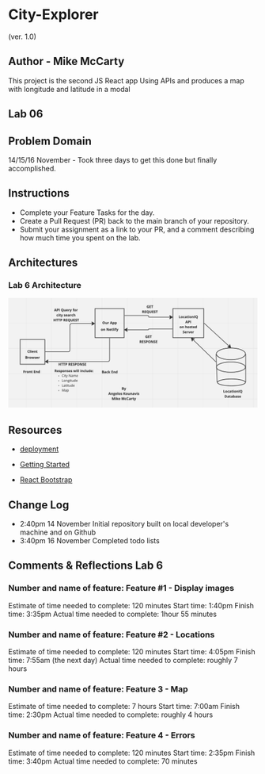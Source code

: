 # City-Explorer

(ver. 1.0)

## Author - Mike McCarty

This project is the second JS React app Using APIs and produces a map with longitude and latitude in a modal

## Lab 06

## Problem Domain

14/15/16 November - Took three days to get this done but finally accomplished.

## Instructions

- Complete your Feature Tasks for the day.
- Create a Pull Request (PR) back to the main branch of your repository.
- Submit your assignment as a link to your PR, and a comment describing how much time you spent on the lab.

## Architectures

### Lab 6 Architecture

![Architecture](architecture.png)

## Resources

- [deployment](https://facebook.github.io/create-react-app/docs/deployment)

- [Getting Started](https://reactjs.org/docs/getting-started.html)

- [React Bootstrap](https://react-bootstrap.github.io/)

## Change Log

- 2:40pm 14 November Initial repository built on local developer's machine and on Github
- 3:40pm 16 November Completed todo lists

## Comments & Reflections Lab 6

### Number and name of feature: Feature #1 - Display images

Estimate of time needed to complete: 120 minutes
Start time: 1:40pm
Finish time: 3:35pm
Actual time needed to complete:  1hour 55 minutes

### Number and name of feature: Feature #2 - Locations

Estimate of time needed to complete: 120 minutes
Start time: 4:05pm
Finish time: 7:55am (the next day)
Actual time needed to complete: roughly 7 hours

### Number and name of feature: Feature 3 - Map

Estimate of time needed to complete: 7 hours
Start time: 7:00am
Finish time: 2:30pm
Actual time needed to complete: roughly 4 hours

### Number and name of feature: Feature 4 - Errors

Estimate of time needed to complete: 120 minutes
Start time: 2:35pm
Finish time: 3:40pm
Actual time needed to complete: 70 minutes
